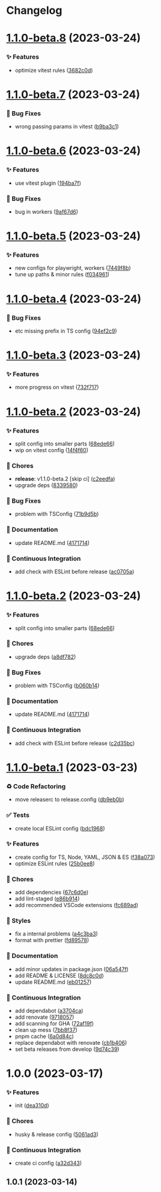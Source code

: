 # Changelog

# [1.1.0-beta.8](https://github.com/ArchiTower/eslint-config-architower/compare/v1.1.0-beta.7...v1.1.0-beta.8) (2023-03-24)


### ✨ Features

* optimize vitest rules ([3682c0d](https://github.com/ArchiTower/eslint-config-architower/commit/3682c0d))

# [1.1.0-beta.7](https://github.com/ArchiTower/eslint-config-architower/compare/v1.1.0-beta.6...v1.1.0-beta.7) (2023-03-24)


### 🐛 Bug Fixes

* wrong passing params in vitest ([b9ba3c1](https://github.com/ArchiTower/eslint-config-architower/commit/b9ba3c1))

# [1.1.0-beta.6](https://github.com/ArchiTower/eslint-config-architower/compare/v1.1.0-beta.5...v1.1.0-beta.6) (2023-03-24)


### ✨ Features

* use vitest plugin ([194ba7f](https://github.com/ArchiTower/eslint-config-architower/commit/194ba7f))


### 🐛 Bug Fixes

* bug in workers ([9af67d6](https://github.com/ArchiTower/eslint-config-architower/commit/9af67d6))

# [1.1.0-beta.5](https://github.com/ArchiTower/eslint-config-architower/compare/v1.1.0-beta.4...v1.1.0-beta.5) (2023-03-24)


### ✨ Features

* new configs for playwright, workers ([7449f8b](https://github.com/ArchiTower/eslint-config-architower/commit/7449f8b))
* tune up paths & minor rules ([f034961](https://github.com/ArchiTower/eslint-config-architower/commit/f034961))

# [1.1.0-beta.4](https://github.com/ArchiTower/eslint-config-architower/compare/v1.1.0-beta.3...v1.1.0-beta.4) (2023-03-24)


### 🐛 Bug Fixes

* etc missing prefix in TS config ([94ef2c9](https://github.com/ArchiTower/eslint-config-architower/commit/94ef2c9))

# [1.1.0-beta.3](https://github.com/ArchiTower/eslint-config-architower/compare/v1.1.0-beta.2...v1.1.0-beta.3) (2023-03-24)


### ✨ Features

* more progress on vitest ([732f717](https://github.com/ArchiTower/eslint-config-architower/commit/732f717))

# [1.1.0-beta.2](https://github.com/ArchiTower/eslint-config-architower/compare/v1.1.0-beta.1...v1.1.0-beta.2) (2023-03-24)


### ✨ Features

* split config into smaller parts ([68ede66](https://github.com/ArchiTower/eslint-config-architower/commit/68ede66))
* wip on vitest config ([14f4f60](https://github.com/ArchiTower/eslint-config-architower/commit/14f4f60))


### 🎫 Chores

* **release**: v1.1.0-beta.2 [skip ci] ([c2eedfa](https://github.com/ArchiTower/eslint-config-architower/commit/c2eedfa))
* upgrade deps ([8339580](https://github.com/ArchiTower/eslint-config-architower/commit/8339580))


### 🐛 Bug Fixes

* problem with TSConfig ([71b9d5b](https://github.com/ArchiTower/eslint-config-architower/commit/71b9d5b))


### 📝 Documentation

* update README.md ([4171714](https://github.com/ArchiTower/eslint-config-architower/commit/4171714))


### 🔧 Continuous Integration

* add check with ESLint before release ([ac0705a](https://github.com/ArchiTower/eslint-config-architower/commit/ac0705a))

# [1.1.0-beta.2](https://github.com/ArchiTower/eslint-config-architower/compare/v1.1.0-beta.1...v1.1.0-beta.2) (2023-03-24)


### ✨ Features

* split config into smaller parts ([68ede66](https://github.com/ArchiTower/eslint-config-architower/commit/68ede66))


### 🎫 Chores

* upgrade deps ([a8df782](https://github.com/ArchiTower/eslint-config-architower/commit/a8df782))


### 🐛 Bug Fixes

* problem with TSConfig ([b060b14](https://github.com/ArchiTower/eslint-config-architower/commit/b060b14))


### 📝 Documentation

* update README.md ([4171714](https://github.com/ArchiTower/eslint-config-architower/commit/4171714))


### 🔧 Continuous Integration

* add check with ESLint before release ([c2d35bc](https://github.com/ArchiTower/eslint-config-architower/commit/c2d35bc))

# [1.1.0-beta.1](https://github.com/ArchiTower/eslint-config-architower/compare/v1.0.0...v1.1.0-beta.1) (2023-03-23)


### ♻ Code Refactoring

* move releaserc to release.config ([db9eb0b](https://github.com/ArchiTower/eslint-config-architower/commit/db9eb0b))


### ✅ Tests

* create local ESLint config ([bdc1968](https://github.com/ArchiTower/eslint-config-architower/commit/bdc1968))


### ✨ Features

* create config for TS, Node, YAML, JSON & ES ([f38a073](https://github.com/ArchiTower/eslint-config-architower/commit/f38a073))
* optimize ESLint rules ([25b0ee8](https://github.com/ArchiTower/eslint-config-architower/commit/25b0ee8))


### 🎫 Chores

* add dependencies ([67c6d0e](https://github.com/ArchiTower/eslint-config-architower/commit/67c6d0e))
* add lint-staged ([e86b914](https://github.com/ArchiTower/eslint-config-architower/commit/e86b914))
* add recommended VSCode extensions ([fc689ad](https://github.com/ArchiTower/eslint-config-architower/commit/fc689ad))


### 💄 Styles

* fix a internal problems ([a4c3ba3](https://github.com/ArchiTower/eslint-config-architower/commit/a4c3ba3))
* format with prettier ([fd89578](https://github.com/ArchiTower/eslint-config-architower/commit/fd89578))


### 📝 Documentation

* add minor updates in package.json ([06a547f](https://github.com/ArchiTower/eslint-config-architower/commit/06a547f))
* add README & LICENSE ([8dc8c0d](https://github.com/ArchiTower/eslint-config-architower/commit/8dc8c0d))
* update README.md ([eb01257](https://github.com/ArchiTower/eslint-config-architower/commit/eb01257))


### 🔧 Continuous Integration

* add dependabot ([a3704ca](https://github.com/ArchiTower/eslint-config-architower/commit/a3704ca))
* add renovate ([9718057](https://github.com/ArchiTower/eslint-config-architower/commit/9718057))
* add scanning for GHA ([72af19f](https://github.com/ArchiTower/eslint-config-architower/commit/72af19f))
* clean up mess ([7bb8f37](https://github.com/ArchiTower/eslint-config-architower/commit/7bb8f37))
* pnpm cache ([6a0d84c](https://github.com/ArchiTower/eslint-config-architower/commit/6a0d84c))
* replace dependabot with renovate ([cb1b406](https://github.com/ArchiTower/eslint-config-architower/commit/cb1b406))
* set beta releases from develop ([9d74c39](https://github.com/ArchiTower/eslint-config-architower/commit/9d74c39))

# 1.0.0 (2023-03-17)

### ✨ Features

- init
  ([dea310d](https://github.com/ArchiTower/eslint-config-architower/commit/dea310d))

### 🎫 Chores

- husky & release config
  ([5061ad3](https://github.com/ArchiTower/eslint-config-architower/commit/5061ad3))

### 🔧 Continuous Integration

- create ci config
  ([a32d343](https://github.com/ArchiTower/eslint-config-architower/commit/a32d343))

## 1.0.1 (2023-03-14)

